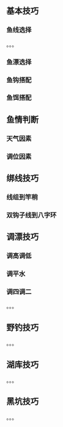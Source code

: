## 基本技巧

### 鱼线选择





。。。

### 鱼漂选择







### 鱼钩搭配



### 鱼饵搭配



## 鱼情判断



### 天气因素





### 调位因素





## 绑线技巧



### 线组到竿稍





### 双钩子线到八字环



## 调漂技巧



### 调高调低



### 调平水



### 调四调二

。。。



## 野钓技巧

。。。

## 湖库技巧

。。。

## 黑坑技巧

。。。





## 
